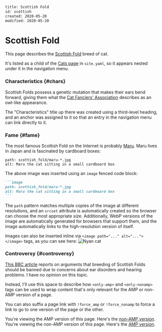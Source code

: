 ```page
title: Scottish Fold
id: scottish
created: 2020-05-20
modified: 2020-05-20
```

# Scottish Fold

This page describes the [Scottish Fold] breed of cat.

It's listed as a child of the [Cats page](cats.html) in `site.yaml`, so it
appears nested under it in the navigation menu.

### Characteristics {#chars}

Scottish Folds possess a genetic mutation that makes their ears bend forward,
giving them what the [Cat Fanciers' Association] describes as an owl-like
appearance.

The "Characteristics" title up there was created using a third-level heading,
and an anchor was assigned to it so that an entry in the navigation menu can
link directly to it.

[Scottish Fold]: https://en.wikipedia.org/wiki/Scottish_Fold
[Cat Fanciers' Association]: https://cfa.org/scottish-fold/scottish-fold-article/

### Fame {#fame}

The most famous Scottish Fold on the Internet is probably [Maru]. Maru lives in
Japan and is fascinated by cardboard boxes:

```image
path: scottish_fold/maru-*.jpg
alt: Maru the cat sitting in a small cardboard box
```

The above image was inserted using an `image` fenced code block:

````md
```image
path: scottish_fold/maru-*.jpg
alt: Maru the cat sitting in a small cardboard box
```
````

The `path` pattern matches multiple copies of the image at different
resolutions, and an `srcset` attribute is automatically created so the browser
can choose the most appropriate size. Additionally, WebP versions of the image
are automatically generated for browsers that support them, and the image
automatically links to the high-resolution version of itself.

Images can also be inserted inline via `<image path="..." alt="..."></image>`
tags, as you can see here: <image path="scottish_fold/nyan.gif" alt="Nyan cat"></image>

[Maru]: https://en.wikipedia.org/wiki/Maru_(cat)

### Controversy {#controversy}

[This BBC article](https://www.bbc.com/news/uk-scotland-39717634) reports on
arguments that breeding of Scottish Folds should be banned due to concerns about
ear disorders and hearing problems. I have no opinion on this topic.

Instead, I'll use this space to describe how `<only-amp>` and `<only-nonamp>`
tags can be used to wrap content that's only relevant for the AMP or non-AMP
version of a page.

You can also suffix a page link with `!force_amp` or `!force_nonamp` to force a
link to go to one version of the page or the other.

<only-amp>You're viewing the AMP version of this page. Here's the [non-AMP
version](scottish_fold.html!force_nonamp).</only-amp>
<only-nonamp>You're viewing the non-AMP version of this page. Here's the [AMP
version](scottish_fold.html!force_amp).</only-nonamp>
